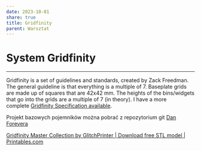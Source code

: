 ```yaml
---
date: 2023-10-01
share: true
title: Gridfinity
parent: Warsztat
---
```


# System Gridfinity
---
Gridfinity is a set of guidelines and standards, created by Zack Freedman. The general guideline is that everything is a multiple of 7. Baseplate grids are made up of squares that are 42x42 mm. The heights of the bins/widgets that go into the grids are a multiple of 7 (in theory). I have a more complete [Gridfinity Specification available](https://www.printables.com/model/417152-gridfinity-specification).

Projekt bazowych pojemników można pobrać z repozytorium git [Dan Forevera ](https://github.com/DanForever/gridfinity-rebuilt-openscad.git)

[Gridfinity Master Collection by GlitchPrinter | Download free STL model | Printables.com](https://www.printables.com/model/242711-gridfinity-master-collection/files)
